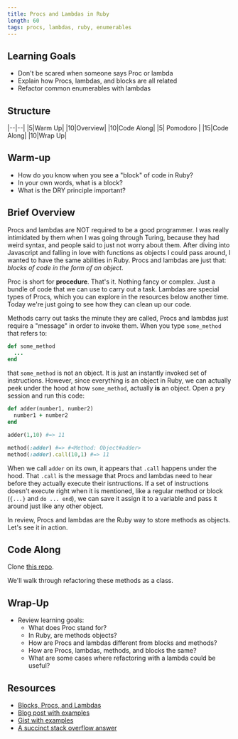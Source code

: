 ```yaml
---
title: Procs and Lambdas in Ruby
length: 60
tags: procs, lambdas, ruby, enumerables
---
```


## Learning Goals

* Don't be scared when someone says Proc or lambda
* Explain how Procs, lambdas, and blocks are all related
* Refactor common enumerables with lambdas

## Structure

|--|--|
|5|Warm Up|
|10|Overview|
|10|Code Along|
|5| Pomodoro |
|15|Code Along|
|10|Wrap Up|

## Warm-up

* How do you know when you see a "block" of code in Ruby?
* In your own words, what is a block?
* What is the DRY principle important?

## Brief Overview

Procs and lambdas are NOT required to be a good programmer. I was really intimidated by them when I was going through Turing, because they had weird syntax, and people said to just not worry about them. After diving into Javascript and falling in love with functions as objects I could pass around, I wanted to have the same abilities in Ruby. Procs and lambdas are just that: *blocks of code in the form of an object*.

Proc is short for **procedure**. That's it. Nothing fancy or complex. Just a bundle of code that we can use to carry out a task. Lambdas are special types of Procs, which you can explore in the resources below another time. Today we're just going to see how they can clean up our code.

Methods carry out tasks the minute they are called, Procs and lambdas just require a "message" in order to invoke them. When you type `some_method` that refers to:

```ruby
def some_method
  ...
end
```

that `some_method` is not an object. It is just an instantly invoked set of instructions. However, since everything is an object in Ruby, we can actually peek under the hood at how `some_method`, actually **is** an object. Open a pry session and run this code:

```ruby
def adder(number1, number2)
  number1 + number2
end

adder(1,10) #=> 11

method(:adder) #=> #<Method: Object#adder>
method(:adder).call(10,1) #=> 11
```

When we call `adder` on its own, it appears that `.call` happens under the hood. That `.call` is the message that Procs and lambdas need to hear before they actually execute their isntructions. If a set of instructions doesn't execute right when it is mentioned, like a regular method or block (`{...}` and `do ... end`), we can save it assign it to a variable and pass it around just like any other object.

In review, Procs and lambdas are the Ruby way to store methods as objects. Let's see it in action.

## Code Along

Clone [this repo](https://github.com/turingschool-examples/text_analyzer).

We'll walk through refactoring these methods as a class.

## Wrap-Up

* Review learning goals:
  * What does Proc stand for?
  * In Ruby, are methods objects?
  * How are Procs and lambdas different from blocks and methods?
  * How are Procs, lambdas, methods, and blocks the same?
  * What are some cases where refactoring with a lambda could be useful?

## Resources

* [Blocks, Procs, and Lambdas](http://awaxman11.github.io/blog/2013/08/05/what-is-the-difference-between-a-block/)
* [Blog post with examples](https://medium.com/@tmikeschutte/lambdas-and-enumerables-in-ruby-d1f52c34852)
* [Gist with examples](https://gist.github.com/tmikeschu/1edc0dafce76aaf51ef450cb9525989c)
* [A succinct stack overflow answer](https://stackoverflow.com/questions/1246099/ruby-method-proc-and-block-confusion)
